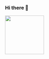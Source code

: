 ### Hi there 👋



<div style="display: inline-block">
  <img style="height:128px;"  src="https://cdn.jsdelivr.net/gh/devicons/devicon/icons/javascript/javascript-original.svg" />
  
</div>
